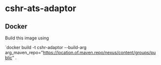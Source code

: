 # cshr-ats-adaptor

## Docker

Build this image using

`docker build -t cshr-adaptor --build-arg arg_maven_repo="https://location.of.maven.repo/nexus/content/groups/public" .
